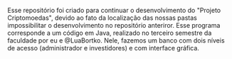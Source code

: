 Esse repositório foi criado para continuar o desenvolvimento do "Projeto Criptomoedas", devido ao fato da localização das nossas pastas impossibilitar o desenvolvimento no repositório anteriror.
Esse programa corresponde a um código em Java, realizado no terceiro semestre da faculdade por eu e @LuaBortko. Nele, fazemos um banco com dois níveis de acesso (administrador e investidores) e com interface gráfica.
